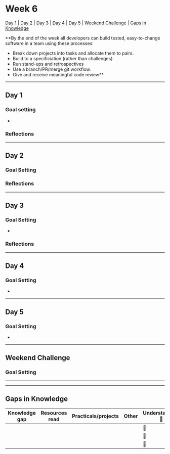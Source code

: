 # Week 6

[Day 1](#day-1) | [Day 2](#day-2) | [Day 3](#day-3) | [Day 4](#day-4) | [Day 5](#day-5) | [Weekend Challenge](#weekend-challenge) | [Gaps in Knowledge](#gaps-in-knowledge) 

**By the end of the week all developers can build tested, easy-to-change software in a team using these processes:  
  
- Break down projects into tasks and allocate them to pairs. 
- Build to a specificiation (rather than challenges)
- Run stand-ups and retrospectives
- Use a branch/PR/merge git workflow. 
- Give and receive meaningful code review**

---------

## Day 1

### Goal setting
- 

### Reflections

----------

## Day 2

### Goal Setting


### Reflections

----------

## Day 3

### Goal Setting
- 

### Reflections

-----------

## Day 4

### Goal Setting
- 

-----------  

## Day 5

### Goal Setting
- 

-----------

## Weekend Challenge  

### Goal Setting 

  
------------------  
------------------  
  
  ## Gaps in Knowledge
  
| Knowledge gap | Resources read | Practicals/projects | Other | Understanding :vertical_traffic_light: |
| --- | --- | --- | --- | --- |
| | | | | :green_book: |
| | | | | :orange_book: |
| | | | | :closed_book: |
